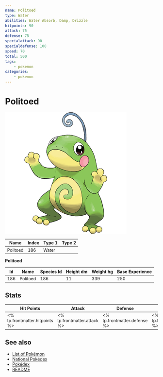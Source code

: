 ```yaml
---
name: Politoed
type: Water
abilities: Water Absorb, Damp, Drizzle
hitpoints: 90
attack: 75
defense: 75
specialattack: 90
specialdefense: 100
speed: 70
total: 500
tags:
    - pokemon
categories:
    - pokemon
---
```


# Politoed


![Politoed](images/186.png)

| **Name** | **Index** | **Type 1** | **Type 2** |
|----|----|----|----|
| Politoed | 186 | Water  |  |

**Politoed** 




| **Id** | **Name** | **Species Id** | **Height dm** | **Weight hg** | **Base Experience** |
|--------|----------|----------------|------------|------------|---------------------|
| 186 | Politoed | 186 | 11 | 339 | 250 |



## Stats

| **Hit Points** | **Attack** | **Defense** | **Special Attack** | **Special Defense** | **Speed** | **Total** |
|----------------|------------|-------------|--------------------|---------------------|-----------|-----------|
| <% tp.frontmatter.hitpoints %> | <% tp.frontmatter.attack %> | <% tp.frontmatter.defense %> | <% tp.frontmatter.specialattack %> | <% tp.frontmatter.specialdefense %> | <% tp.frontmatter.speed %> | <% tp.frontmatter.total %> |

## See also

- [List of Pokémon](../pokemon.md)
- [National Pokédex](../national_pokedex.md)
- [Pokédex](../pokedex.md)
- [README](../README.md)
